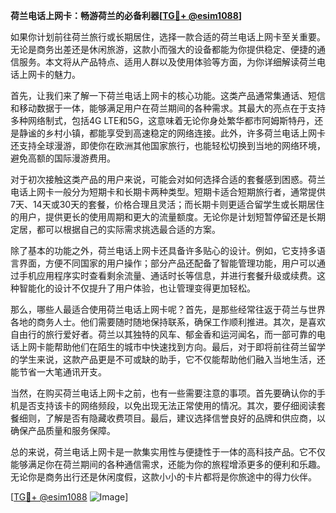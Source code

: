 **荷兰电话上网卡：畅游荷兰的必备利器[[TG💪+ @esim1088](https://t.me/s/esim1088)]**

如果你计划前往荷兰旅行或长期居住，选择一款合适的荷兰电话上网卡至关重要。无论是商务出差还是休闲旅游，这款小而强大的设备都能为你提供稳定、便捷的通信服务。本文将从产品特点、适用人群以及使用体验等方面，为你详细解读荷兰电话上网卡的魅力。

首先，让我们来了解一下荷兰电话上网卡的核心功能。这类产品通常集通话、短信和移动数据于一体，能够满足用户在荷兰期间的各种需求。其最大的亮点在于支持多种网络制式，包括4G LTE和5G，这意味着无论你身处繁华都市阿姆斯特丹，还是静谧的乡村小镇，都能享受到高速稳定的网络连接。此外，许多荷兰电话上网卡还支持全球漫游，即使你在欧洲其他国家旅行，也能轻松切换到当地的网络环境，避免高额的国际漫游费用。

对于初次接触这类产品的用户来说，可能会对如何选择合适的套餐感到困惑。荷兰电话上网卡一般分为短期卡和长期卡两种类型。短期卡适合短期旅行者，通常提供7天、14天或30天的套餐，价格合理且灵活；而长期卡则更适合留学生或长期居住的用户，提供更长的使用周期和更大的流量额度。无论你是计划短暂停留还是长期定居，都可以根据自己的实际需求挑选最合适的方案。

除了基本的功能之外，荷兰电话上网卡还具备许多贴心的设计。例如，它支持多语言界面，方便不同国家的用户操作；部分产品还配备了智能管理功能，用户可以通过手机应用程序实时查看剩余流量、通话时长等信息，并进行套餐升级或续费。这种智能化的设计不仅提升了用户体验，也让管理变得更加轻松。

那么，哪些人最适合使用荷兰电话上网卡呢？首先，是那些经常往返于荷兰与世界各地的商务人士。他们需要随时随地保持联系，确保工作顺利推进。其次，是喜欢自由行的旅行爱好者。荷兰以其独特的风车、郁金香和运河闻名，而一部可靠的电话上网卡能帮助他们在陌生的城市中快速找到方向。最后，对于即将前往荷兰留学的学生来说，这款产品更是不可或缺的助手，它不仅能帮助他们融入当地生活，还能节省一大笔通讯开支。

当然，在购买荷兰电话上网卡之前，也有一些需要注意的事项。首先要确认你的手机是否支持该卡的网络频段，以免出现无法正常使用的情况。其次，要仔细阅读套餐细则，了解是否有隐藏收费项目。最后，建议选择信誉良好的品牌和供应商，以确保产品质量和服务保障。

总的来说，荷兰电话上网卡是一款集实用性与便捷性于一体的高科技产品。它不仅能够满足你在荷兰期间的各种通信需求，还能为你的旅程增添更多的便利和乐趣。无论你是商务出行还是休闲度假，这款小小的卡片都将是你旅途中的得力伙伴。

[[TG💪+ @esim1088](https://t.me/s/esim1088) ![Image](https://i.postimg.cc/4NQfJmqS/Snipaste-2025-05-13-00-14-12.png)]